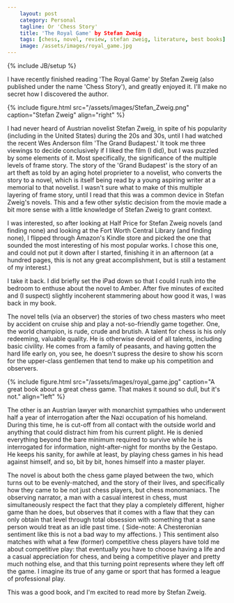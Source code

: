```yaml
---
    layout: post
    category: Personal 
    tagline: Or 'Chess Story' 
    title: 'The Royal Game' by Stefan Zweig
    tags: [chess, novel, review, stefan zweig, literature, best books]
    image: /assets/images/royal_game.jpg
---
```

{% include JB/setup %}

I have recently finished reading 'The Royal Game' by Stefan Zweig (also published under the name 'Chess Story'), and greatly enjoyed it. I'll make no secret how I discovered the author. 

<!-- more -->


{% include figure.html src="/assets/images/Stefan_Zweig.png" caption="Stefan Zweig" align="right"  %}

I had never heard of Austrian novelist Stefan Zweig, in spite of his popularity (including in the United States) during the 20s and 30s, until I had watched the recent Wes Anderson film 'The Grand Budapest.' It took me three viewings to decide conclusively if I liked the film (I did), but I was puzzled by some elements of it. Most specifically, the significance of the multiple levels of frame story. The story of the 'Grand Budapest' is the story of an art theft as told by an aging hotel proprieter to a novelist, who converts the story to a novel, which is itself being read by a young aspiring writer at a memorial to that novelist. I wasn't sure what to make of this multiple layering of frame story, until I read that this was a common device in Stefan Zweig's novels. This and a few other sylstic decision from the movie made a bit more sense with a little knowledge of Stefan Zweig to grant context. 

I was interested, so after looking at Half Price for Stefan Zweig novels (and finding none) and looking at the Fort Worth Central Library (and finding none), I flipped through Amazon's Kindle store and picked the one that sounded the most interesting of his most popular works. I chose this one, and could not put it down after I started, finishing it in an afternoon (at a hundred pages, this is not any great accomplishment, but is still a testament of my interest.) 

I take it back. I did briefly set the iPad down so that I could I rush into the bedroom to enthuse about the novel to Amber. After five minutes of excited and (I suspect) slightly incoherent stammering about how good it was, I was back in my book.  

The novel tells (via an observer) the stories of two chess masters who meet by accident on cruise ship and play a not-so-friendly game together. One, the world champion, is rude, crude and brutish. A talent for chess is his only redeeming, valuable quality. He is otherwise devoid of all talents, including basic civility. He comes from a family of peasants, and having gotten the hard life early on, you see, he doesn't supress the desire to show his scorn for the upper-class gentlemen that tend to make up his competition and observers. 

{% include figure.html src="/assets/images/royal_game.jpg" caption="A great book about a great chess game. That makes it sound so dull, but it's not." align="left"  %}

The other is an Austrian lawyer with monarchist sympathies who underwent half a year of interrogation after the Nazi occupation of his homeland. During this time, he is cut-off from all contact with the outside world and anything that could distract him from his current plight. He is denied everything beyond the bare minimum required to survive while he is interrogated for information, night-after-night for months by the Gestapo. He keeps his sanity, for awhile at least, by playing chess games in his head against himself, and so, bit by bit, hones himself into a master player. 

The novel is about both the chess game played between the two, which turns out to be evenly-matched, and the story of their lives, and specifically how they came to be not just chess players, but chess monomaniacs. The observing narrator, a man with a casual interest in chess, must simultaneously respect the fact that they play a completely different, higher game than he does, but observes that it comes with a flaw that they can only obtain that level through total obsession with something that a sane person would treat as an idle past time. ( Side-note: A Chesteronian sentiment like this is not a bad way to my affections. ) This sentiment also matches with what a few (former) competitive chess players have told me about competitive play: that eventually you have to choose having a life and a casual appreciation for chess, and being a competitive player and pretty much nothing else, and that this turning point represents where they left off the game. I imagine its true of any game or sport that has formed a league of professional play. 

This was a good book, and I'm excited to read more by Stefan Zweig.




